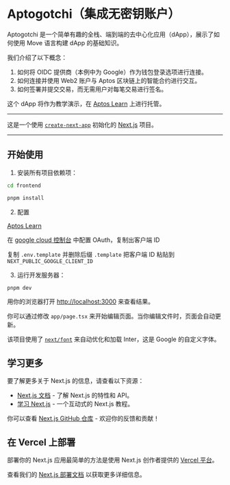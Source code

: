 # Aptogotchi（集成无密钥账户）

Aptogotchi 是一个简单有趣的全栈、端到端的去中心化应用（dApp），展示了如何使用 Move 语言构建 dApp 的基础知识。

我们介绍了以下概念：

1. 如何将 OIDC 提供商（本例中为 Google）作为钱包登录选项进行连接。
2. 如何连接并使用 Web2 账户与 Aptos 区块链上的智能合约进行交互。
3. 如何签署并提交交易，而无需用户对每笔交易进行签名。

这个 dApp 将作为教学演示，在 [Aptos Learn](https://learn.aptoslabs.com/) 上进行托管。

---

这是一个使用 [`create-next-app`](https://github.com/vercel/next.js/tree/canary/packages/create-next-app) 初始化的 [Next.js](https://nextjs.org/) 项目。

---

## 开始使用

1. 安装所有项目依赖项：

```bash
cd frontend
```

```bash
pnpm install
```

2. 配置

[Aptos Learn](https://learn.aptoslabs.com/example/aptogotchi-keyless/)

在 [google cloud 控制台](https://console.cloud.google.com) 中配置 OAuth，复制出客户端 ID

复制 `.env.template` 并删除后缀 `.template` 把客户端 ID 粘贴到 `NEXT_PUBLIC_GOOGLE_CLIENT_ID`

3. 运行开发服务器：

```bash
pnpm dev
```

用你的浏览器打开 [http://localhost:3000](http://localhost:3000) 来查看结果。

你可以通过修改 `app/page.tsx` 来开始编辑页面。当你编辑文件时，页面会自动更新。

该项目使用了 [`next/font`](https://nextjs.org/docs/basic-features/font-optimization) 来自动优化和加载 Inter，这是 Google 的自定义字体。

## 学习更多

要了解更多关于 Next.js 的信息，请查看以下资源：

- [Next.js 文档](https://nextjs.org/docs) - 了解 Next.js 的特性和 API。
- [学习 Next.js](https://nextjs.org/learn) - 一个互动式的 Next.js 教程。

你可以查看 [Next.js GitHub 仓库](https://github.com/vercel/next.js/) - 欢迎你的反馈和贡献！

## 在 Vercel 上部署

部署你的 Next.js 应用最简单的方法是使用 Next.js 创作者提供的 [Vercel 平台](https://vercel.com/new?utm_medium=default-template&filter=next.js&utm_source=create-next-app&utm_campaign=create-next-app-readme)。

查看我们的 [Next.js 部署文档](https://nextjs.org/docs/deployment) 以获取更多详细信息。
